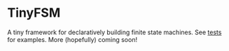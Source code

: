 # TinyFSM

A tiny framework for declaratively building finite state machines. See [tests](src/test/FsmManager.spec.ts) for examples. More (hopefully) coming soon!
